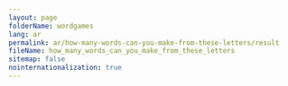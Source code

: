 ```yaml
---
layout: page
folderName: wordgames
lang: ar
permalink: ar/how-many-words-can-you-make-from-these-letters/result
fileName: how_many_words_can_you_make_from_these_letters
sitemap: false
nointernationalization: true 
---
```

